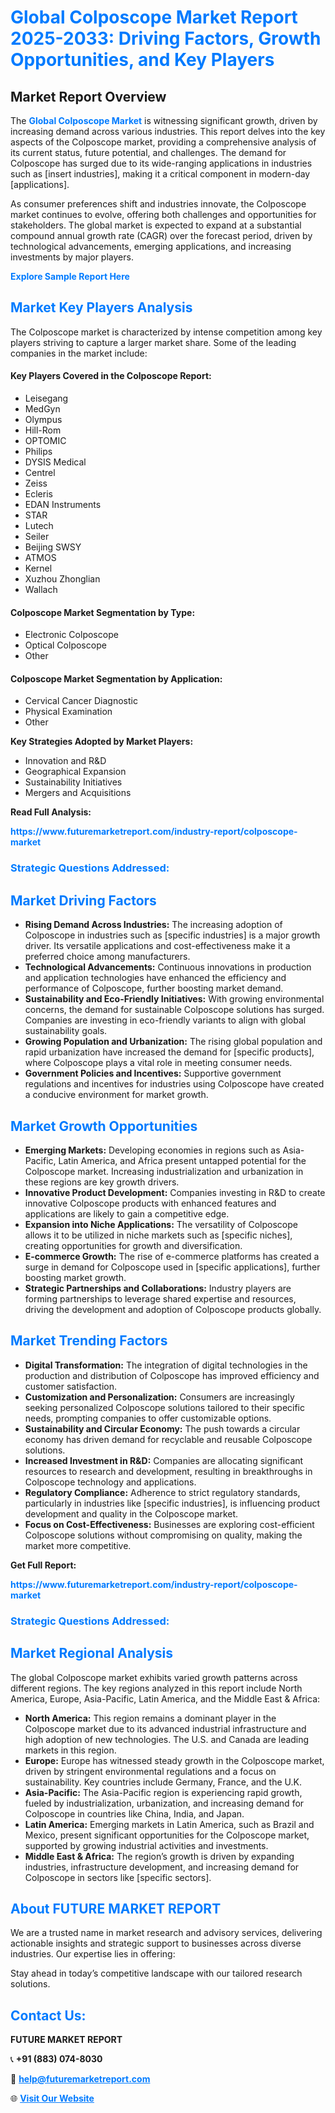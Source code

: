 <h1 style="color: #007BFF;">Global Colposcope Market Report 2025-2033: Driving Factors, Growth Opportunities, and Key Players</h1>

<section id="overview">
<h2>Market Report Overview</h2>
<p>The <a href="https://www.futuremarketreport.com/industry-report/colposcope-market" style="color: #007BFF; text-decoration: none;"><strong>Global Colposcope Market</strong></a> is witnessing significant growth, driven by increasing demand across various industries. This report delves into the key aspects of the Colposcope market, providing a comprehensive analysis of its current status, future potential, and challenges. The demand for Colposcope has surged due to its wide-ranging applications in industries such as [insert industries], making it a critical component in modern-day [applications].</p>
<p>As consumer preferences shift and industries innovate, the Colposcope market continues to evolve, offering both challenges and opportunities for stakeholders. The global market is expected to expand at a substantial compound annual growth rate (CAGR) over the forecast period, driven by technological advancements, emerging applications, and increasing investments by major players.</p>
</section>

<section id="overview">
<p><a href="https://www.futuremarketreport.com/request-sample/reportId=80335" style="color: #007BFF; text-decoration: none;"><strong>Explore Sample Report Here</strong></a></p>
</section>

<section id="key-players">
<h2 style="color: #007BFF;">Market Key Players Analysis</h2>
<p>The Colposcope market is characterized by intense competition among key players striving to capture a larger market share. Some of the leading companies in the market include:</p>
<h4>Key Players Covered in the Colposcope Report:</h4>
<ul><li>Leisegang</li><li>MedGyn</li><li>Olympus</li><li>Hill-Rom</li><li>OPTOMIC</li><li>Philips</li><li>DYSIS Medical</li><li>Centrel</li><li>Zeiss</li><li>Ecleris</li><li>EDAN Instruments</li><li>STAR</li><li>Lutech</li><li>Seiler</li><li>Beijing SWSY</li><li>ATMOS</li><li>Kernel</li><li>Xuzhou Zhonglian</li><li>Wallach</li></ul>
<h4>Colposcope Market Segmentation by Type:</h4>
<ul><li>Electronic Colposcope</li><li>Optical Colposcope</li><li>Other</li></ul>

<h4>Colposcope Market Segmentation by Application:</h4>
<ul><li>Cervical Cancer Diagnostic</li><li>Physical Examination</li><li>Other</li></ul>
<p><strong>Key Strategies Adopted by Market Players:</strong></p>
<ul>
<li>Innovation and R&D</li>
<li>Geographical Expansion</li>
<li>Sustainability Initiatives</li>
<li>Mergers and Acquisitions</li>
</ul>
</section>

<section>
<p><strong>Read Full Analysis: </strong></p><a href="https://www.futuremarketreport.com/industry-report/colposcope-market" style="color: #007BFF; text-decoration: none;"><strong>https://www.futuremarketreport.com/industry-report/colposcope-market</strong></a>
<h3 style="color: #007BFF;">Strategic Questions Addressed:</h3>
</section>

<section id="driving-factors">
<h2 style="color: #007BFF;">Market Driving Factors</h2>
<ul>
<li><strong>Rising Demand Across Industries:</strong> The increasing adoption of Colposcope in industries such as [specific industries] is a major growth driver. Its versatile applications and cost-effectiveness make it a preferred choice among manufacturers.</li>
<li><strong>Technological Advancements:</strong> Continuous innovations in production and application technologies have enhanced the efficiency and performance of Colposcope, further boosting market demand.</li>
<li><strong>Sustainability and Eco-Friendly Initiatives:</strong> With growing environmental concerns, the demand for sustainable Colposcope solutions has surged. Companies are investing in eco-friendly variants to align with global sustainability goals.</li>
<li><strong>Growing Population and Urbanization:</strong> The rising global population and rapid urbanization have increased the demand for [specific products], where Colposcope plays a vital role in meeting consumer needs.</li>
<li><strong>Government Policies and Incentives:</strong> Supportive government regulations and incentives for industries using Colposcope have created a conducive environment for market growth.</li>
</ul>
</section>

<section id="growth-opportunities">
<h2 style="color: #007BFF;">Market Growth Opportunities</h2>
<ul>
<li><strong>Emerging Markets:</strong> Developing economies in regions such as Asia-Pacific, Latin America, and Africa present untapped potential for the Colposcope market. Increasing industrialization and urbanization in these regions are key growth drivers.</li>
<li><strong>Innovative Product Development:</strong> Companies investing in R&D to create innovative Colposcope products with enhanced features and applications are likely to gain a competitive edge.</li>
<li><strong>Expansion into Niche Applications:</strong> The versatility of Colposcope allows it to be utilized in niche markets such as [specific niches], creating opportunities for growth and diversification.</li>
<li><strong>E-commerce Growth:</strong> The rise of e-commerce platforms has created a surge in demand for Colposcope used in [specific applications], further boosting market growth.</li>
<li><strong>Strategic Partnerships and Collaborations:</strong> Industry players are forming partnerships to leverage shared expertise and resources, driving the development and adoption of Colposcope products globally.</li>
</ul>
</section>

<section id="trending-factors">
<h2 style="color: #007BFF;">Market Trending Factors</h2>
<ul>
<li><strong>Digital Transformation:</strong> The integration of digital technologies in the production and distribution of Colposcope has improved efficiency and customer satisfaction.</li>
<li><strong>Customization and Personalization:</strong> Consumers are increasingly seeking personalized Colposcope solutions tailored to their specific needs, prompting companies to offer customizable options.</li>
<li><strong>Sustainability and Circular Economy:</strong> The push towards a circular economy has driven demand for recyclable and reusable Colposcope solutions.</li>
<li><strong>Increased Investment in R&D:</strong> Companies are allocating significant resources to research and development, resulting in breakthroughs in Colposcope technology and applications.</li>
<li><strong>Regulatory Compliance:</strong> Adherence to strict regulatory standards, particularly in industries like [specific industries], is influencing product development and quality in the Colposcope market.</li>
<li><strong>Focus on Cost-Effectiveness:</strong> Businesses are exploring cost-efficient Colposcope solutions without compromising on quality, making the market more competitive.</li>
</ul>
</section>

<section>
<p><strong>Get Full Report: </strong></p><a href="https://www.futuremarketreport.com/industry-report/colposcope-market" style="color: #007BFF; text-decoration: none;"><strong>https://www.futuremarketreport.com/industry-report/colposcope-market</strong></a>
<h3 style="color: #007BFF;">Strategic Questions Addressed:</h3>
</section>


<section id="regional-analysis">
<h2 style="color: #007BFF;">Market Regional Analysis</h2>
<p>The global Colposcope market exhibits varied growth patterns across different regions. The key regions analyzed in this report include North America, Europe, Asia-Pacific, Latin America, and the Middle East & Africa:</p>
<ul>
<li><strong>North America:</strong> This region remains a dominant player in the Colposcope market due to its advanced industrial infrastructure and high adoption of new technologies. The U.S. and Canada are leading markets in this region.</li>
<li><strong>Europe:</strong> Europe has witnessed steady growth in the Colposcope market, driven by stringent environmental regulations and a focus on sustainability. Key countries include Germany, France, and the U.K.</li>
<li><strong>Asia-Pacific:</strong> The Asia-Pacific region is experiencing rapid growth, fueled by industrialization, urbanization, and increasing demand for Colposcope in countries like China, India, and Japan.</li>
<li><strong>Latin America:</strong> Emerging markets in Latin America, such as Brazil and Mexico, present significant opportunities for the Colposcope market, supported by growing industrial activities and investments.</li>
<li><strong>Middle East & Africa:</strong> The region’s growth is driven by expanding industries, infrastructure development, and increasing demand for Colposcope in sectors like [specific sectors].</li>
</ul>
</section>

<footer>
<h2 style="color: #007BFF;">About FUTURE MARKET REPORT</h2>
<p>We are a trusted name in market research and advisory services, delivering actionable insights and strategic support to businesses across diverse industries. Our expertise lies in offering:</p>

<p>Stay ahead in today’s competitive landscape with our tailored research solutions.</p>

<h2 style="color: #007BFF;">Contact Us:</h2>
<p><strong>FUTURE MARKET REPORT</strong></p>
<p>📞 <strong>+91 (883) 074-8030</strong></p>
<p>📧 <strong><a href="mailto:help@futuremarketreport.com" style="color: #007BFF;">help@futuremarketreport.com</a></strong></p>
<p>🌐 <strong><a href="https://www.futuremarketreport.com/" style="color: #007BFF;">Visit Our Website</a></strong></p>
</footer>
